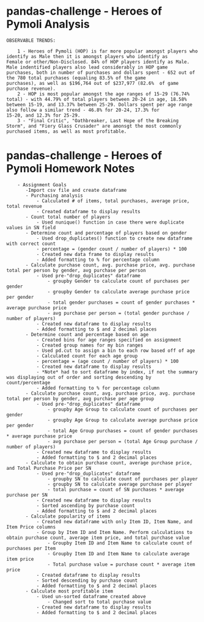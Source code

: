 # pandas-challenge - Heroes of Pymoli Analysis

    OBSERVABLE TRENDS:
    
        1 - Heroes of Pymoli (HOP) is far more popular amongst players who identify as Male then it is amongst players who identify as                   Female or other/Non-Disclosed. 84% of HOP players identify as Male. Male indentified players also lead considerably in HOP game             purchases, both in number of purchases and dollars spent - 652 out of the 780 total purchases (equaling 83.5% of the game                   purchases), as well as $196,764 out of $237,977 (82.6%  of game purchase revenue).
        2 - HOP is most popular amongst the age ranges of 15-29 (76.74% total) - with 44.79% of total players between 20-24 in age, 18.58%               between 15-19, and 13.37% between 25-29. Dollars spent per age range also follow a similar trend - 46.8% for 20-24, 17.3% for               15-20, and 12.3% for 25-29.
        3 - "Final Critic", "Oathbreaker, Last Hope of the Breaking Storm", and "Fiery Glass Crusader" are amonsgt the most commonly                     purchased items, as well as most profitable. 
        
        
        
        
        
        
# pandas-challenge - Heroes of Pymoli Homework Notes

        - Assignment Goals
           -Import csv file and create dataframe
           - Purchasing analysis
               - Calculated # of items, total purchases, average price, total revenue
               - Created dataframe to display results
           - Count total number of players
               - Used nunique() function in case there were duplicate values in SN field
           - Determine count and percentage of players based on gender
               - Used drop_duplicates() function to create new dataframe with correct count
               - percentage = (gender count / number of players) * 100
               - Created new data frame to display results
               - Added formatting to % for percentage column
           - Calculate purchase count, avg. purchase price, avg. purchase total per person by gender, avg purchase per person
               - Used pre-"drop_duplicates" dataframe 
                   - groupby Gender to calculate count of purchases per gender
                   - groupby Gender to calculate average purchase price per gender 
                   - total gender purchases = count of gender purchases * average purchase price
                   - avg purchase per person = (total gender purchase / number of players) 
               - Created new dataframe to display results
               - Added formatting to $ and 2 decimal places
           - Determine count and percentage based on age
               - Created bins for age ranges specified on assignment
               - Created group names for my bin ranges 
               - Used pd.cut to assign a bin to each row based off of age 
               - Calculated count for each age group
               - percentage = (age count / number of players) * 100
               - Created new dataframe to display results
               - *Note* had to sort dataframe by index, if not the summary was displaying out of order and sorting descending by                             count/percentage
               - Added formatting to % for percentage column
           - Calculate purchase count, avg. purchase price, avg. purchase total per person by gender, avg purchase per age group
               - Used pre-"drop_duplicates" dataframe 
                   - groupby Age Group to calculate count of purchases per gender
                   - groupby Age Group to calculate average purchase price per gender 
                   - total Age Group purchases = count of gender purchases * average purchase price
                   - avg purchase per person = (total Age Group purchase / number of players)  
               - Created new dataframe to display results
               - Added formatting to $ and 2 decimal places
           - Calculate to obtain purchase count, average purchase price, and Total Purchase Price per SN
               - Used pre-"drop_duplicates" dataframe 
                   - groupby SN to calculate count of purchases per player
                   - groupby SN to calulcate average purchase per player
                   - total purchase = count of SN purchases * average purchase per SN
               - Created new dataframe to display results
               - Sorted ascending by purchase count
               - Added formatting to $ and 2 decimal places
           - Calculate popularity of items 
               - Created new dataframe with only Item ID, Item Name, and Item Price columns
               - Group by Item ID and Item Name. Perform calculations to obtain purchase count, average item price, and total purchase value
                   - Groupby Item ID and Item Name to calculate count of purchases per Item
                   - Groupby Item ID and Item Name to calculate average item price
                   - Total purchase value = purchase count * average item price
               - Created dataframe to display results
               - Sorted descending by purchase count
               - Added formatting to $ and 2 decimal places
           - Calculate most profitable item
               - Used un-sorted dataframe created above
                   - Changed sort to total purchase value
               - Created new dataframe to display results
               - Added formatting to $ and 2 decimal places
               
              
                   
                  

                
                
                   
                
                
                    
              
                
               
           
      
        

